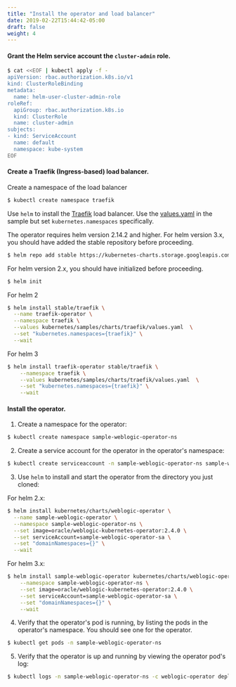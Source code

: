 ```yaml
---
title: "Install the operator and load balancer"
date: 2019-02-22T15:44:42-05:00
draft: false
weight: 4
---
```


#### Grant the Helm service account the `cluster-admin` role.

```bash
$ cat <<EOF | kubectl apply -f -
apiVersion: rbac.authorization.k8s.io/v1
kind: ClusterRoleBinding
metadata:
  name: helm-user-cluster-admin-role
roleRef:
  apiGroup: rbac.authorization.k8s.io
  kind: ClusterRole
  name: cluster-admin
subjects:
- kind: ServiceAccount
  name: default
  namespace: kube-system
EOF
```

#### Create a Traefik (Ingress-based) load balancer.

Create a namespace of the load balancer

```bash
$ kubectl create namespace traefik

```

Use `helm` to install the [Traefik](http://github.com/oracle/weblogic-kubernetes-operator/blob/master/kubernetes/samples/charts/traefik/README.md) load balancer. Use the [values.yaml](http://github.com/oracle/weblogic-kubernetes-operator/blob/master/kubernetes/samples/charts/traefik/values.yaml) in the sample but set `kubernetes.namespaces` specifically.

The operator requires helm version 2.14.2 and higher.  For helm version 3.x, you should have added the 
stable repository before proceeding.

```bash
$ helm repo add stable https://kubernetes-charts.storage.googleapis.com/
```

For helm version 2.x, you should have initialized before proceeding.

```bash
$ helm init
```

For helm 2

```bash
$ helm install stable/traefik \
  --name traefik-operator \
  --namespace traefik \
  --values kubernetes/samples/charts/traefik/values.yaml  \
  --set "kubernetes.namespaces={traefik}" \
  --wait
```


For helm 3

```bash
$ helm install traefik-operator stable/traefik \
    --namespace traefik \
    --values kubernetes/samples/charts/traefik/values.yaml  \
    --set "kubernetes.namespaces={traefik}" \
    --wait
```

#### Install the operator.

1.  Create a namespace for the operator:

```bash
$ kubectl create namespace sample-weblogic-operator-ns
```

2.	Create a service account for the operator in the operator's namespace:

```bash
$ kubectl create serviceaccount -n sample-weblogic-operator-ns sample-weblogic-operator-sa
```

3.  Use `helm` to install and start the operator from the directory you just cloned:	 

For helm 2.x:
    
```bash
$ helm install kubernetes/charts/weblogic-operator \
  --name sample-weblogic-operator \
  --namespace sample-weblogic-operator-ns \
  --set image=oracle/weblogic-kubernetes-operator:2.4.0 \
  --set serviceAccount=sample-weblogic-operator-sa \
  --set "domainNamespaces={}" \
  --wait
```

For helm 3.x:
        
```bash
$ helm install sample-weblogic-operator kubernetes/charts/weblogic-operator \
    --namespace sample-weblogic-operator-ns \
    --set image=oracle/weblogic-kubernetes-operator:2.4.0 \
    --set serviceAccount=sample-weblogic-operator-sa \
    --set "domainNamespaces={}" \
    --wait
```

4. Verify that the operator's pod is running, by listing the pods in the operator's namespace. You should see one for
 the operator.

```bash
$ kubectl get pods -n sample-weblogic-operator-ns
```

5.  Verify that the operator is up and running by viewing the operator pod's log:

```bash
$ kubectl logs -n sample-weblogic-operator-ns -c weblogic-operator deployments/weblogic-operator
```

